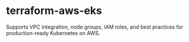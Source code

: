# terraform-aws-eks
Supports VPC integration, node groups, IAM roles, and best practices for production-ready Kubernetes on AWS.
